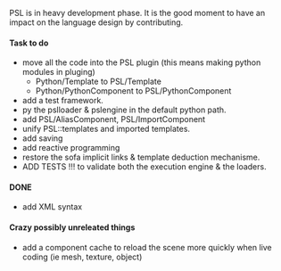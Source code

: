 PSL is in heavy development phase. It is the good moment to have an impact on the language design by contributing.

#### Task to do
- move all the code into the PSL plugin (this means making python modules in pluging)
  - Python/Template to PSL/Template
  - Python/PythonComponent to PSL/PythonComponent
- add a test framework.
- py the pslloader & pslengine in the default python path.
- add PSL/AliasComponent, PSL/ImportComponent
- unify PSL::templates and imported templates.
- add saving
- add reactive programming
- restore the sofa implicit links & template deduction mechanisme.
- ADD TESTS !!! to validate both the execution engine & the loaders.

#### DONE
- add XML syntax



#### Crazy **possibly unreleated things**
- add a component cache to reload the scene more quickly when live coding (ie mesh, texture, object)
